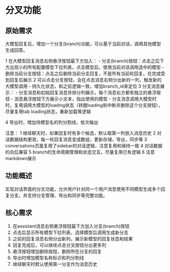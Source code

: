 # 分叉功能

## 原始需求
大模型回复后，增加一个分支(branch)功能，可以基于当前对话，调用其他模型生成回答。


1 在大模型回复消息右侧悬浮按钮最下方加入：
    - 分支(branch)按钮：点击之后下方出现小的所有配置模型下拉列表，点击模型后，使用当前对话调用选中的模型
    - 删除当前分支按钮：点击之后删除当前分支回复，不是所有当前轮回复。在完成受到回复后展示
2 可以点击分支按钮，会在点击消息右侧分出新的一列，触发新的大模型调用
    - 持久化状态，和之前逻辑一致，增加branch_id来定位
3 分支消息展示：
    - 分支消息和初始回复消息并排分列展示，每个消息右方都有独立的悬浮按钮
    - 消息悬浮按钮下方展示小文本，指出使用的模型
    - 分支消息调用大模型时时，复用调用大模型的loading状态（转圈loading和中断并删除这个分支按钮），尽量复用tab loading状态，重新加载等逻辑
    
4 导出时，增加待模型名的列分割线，依次输出

注意：
1 继续聊天时，如果回复时有多个候选，默认取第一列放入消息历史
2 对话数据结构更改，每一轮回复消息变成数组，更新存储，导出，同步等
3 conversations页面复用了sidebar的对话逻辑，注意复用和保持一致
4 对话数据的向后兼容
5 branch的生命周期管理和状态交互，尽量复用已有逻辑
6 注意markdown展示

## 功能概述

实现对话界面的分叉功能，允许用户针对同一个用户消息使用不同模型生成多个回复分支，并支持分支管理、导出和同步等完整功能。

## 核心需求

1. 在assistant消息右侧悬浮按钮最下方加入分支(branch)按钮
2. 点击后显示所有模型下拉列表，选择模型后调用生成新分支
3. 之前的回复消息右侧分出新列，展示新模型的回复状态和结果
4. 回复完成后，可以继续点击分叉按钮分出更多列
5. 悬浮按钮增加删除按钮，删除所在分支的回复
6. 导出时增加模型名称标识和列分割线
7. 继续聊天时默认使用第一分支作为消息历史

